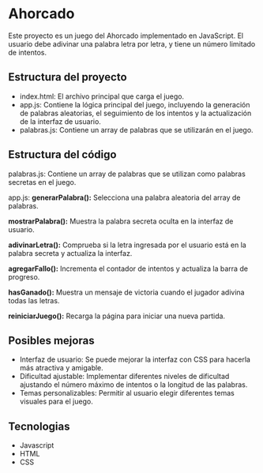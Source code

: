 # Ahorcado
<p>Este proyecto es un juego del Ahorcado implementado en JavaScript. El usuario debe adivinar una palabra letra por letra, y tiene un número limitado de intentos.</p>

## Estructura del proyecto
- index.html: El archivo principal que carga el juego.
- app.js: Contiene la lógica principal del juego, incluyendo la generación de palabras aleatorias, el seguimiento de los intentos y la actualización de la interfaz de usuario.
- palabras.js: Contiene un array de palabras que se utilizarán en el juego.

## Estructura del código
palabras.js: Contiene un array de palabras que se utilizan como palabras secretas en el juego.

app.js:
<strong>generarPalabra():</strong> Selecciona una palabra aleatoria del array de palabras.

<strong>mostrarPalabra():</strong> Muestra la palabra secreta oculta en la interfaz de usuario.

<strong>adivinarLetra():</strong> Comprueba si la letra ingresada por el usuario está en la palabra secreta y actualiza la interfaz.

<strong>agregarFallo():</strong> Incrementa el contador de intentos y actualiza la barra de progreso.

<strong>hasGanado():</strong> Muestra un mensaje de victoria cuando el jugador adivina todas las letras.

<strong>reiniciarJuego():</strong> Recarga la página para iniciar una nueva partida.

## Posibles mejoras
- Interfaz de usuario: Se puede mejorar la interfaz con CSS para hacerla más atractiva y amigable.
- Dificultad ajustable: Implementar diferentes niveles de dificultad ajustando el número máximo de intentos o la longitud de las palabras.
- Temas personalizables: Permitir al usuario elegir diferentes temas visuales para el juego.

## Tecnologias
- Javascript
- HTML
- CSS
